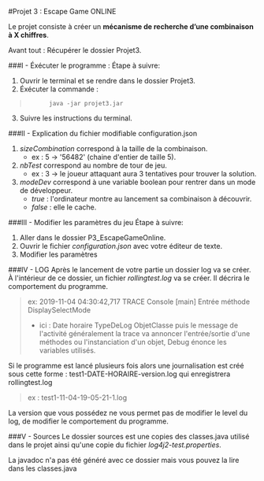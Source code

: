 #Projet 3 : Escape Game ONLINE

Le projet consiste à créer un **mécanisme de recherche d’une combinaison à X chiffres**.

Avant tout :  Récupérer le dossier Projet3.

###I - Éxécuter le programme :
Étape à suivre:
1.  Ouvrir le terminal et se rendre dans le dossier Projet3.
2.  Éxécuter la commande :
>			java -jar projet3.jar
3.  Suivre les instructions du terminal.

###II - Explication du fichier modifiable configuration.json
1.  *sizeCombination* correspond à la taille de la combinaison.
    * ex : 5 -> '56482' (chaine d'entier de taille 5).
2.  *nbTest* correspond au nombre de tour de jeu.
    * ex : 3 -> le joueur attaquant aura 3 tentatives pour trouver la solution.
3.  *modeDev* correspond à une variable boolean pour rentrer dans un mode de développeur.
    *   *true* : l'ordinateur montre au lancement sa combinaison à découvrir.
    *	*false* : elle le cache.

###III - Modifier les paramètres du jeu
Étape à suivre:
1.  Aller dans le dossier P3_EscapeGameOnline.
2.  Ouvrir le fichier *configuration.json* avec votre éditeur de texte.
3.  Modifier les paramètres 
					
###IV - LOG
Après le lancement de votre partie un dossier log va se créer. À l'intérieur de ce dossier, un fichier *rollingtest.log* va se créer. Il décrira le comportement du programme.
> ex: 2019-11-04 04:30:42,717 TRACE Console [main] Entrée méthode DisplaySelectMode 
>* ici : Date horaire TypeDeLog ObjetClasse puis le message de l'activité
généralement la trace va annoncer l'entrée/sortie d'une méthodes ou l'instanciation d'un objet, Debug énonce les variables utilisés.

Si le programme est lancé plusieurs fois alors une journalisation est créé sous cette forme :
test1-DATE-HORAIRE-version.log  qui enregistrera rollingtest.log 
>ex :  test1-11-04-19-05-21-1.log

La version que vous possédez ne vous permet pas de modifier le level du log, de modifier le comportement du programme.

###V - Sources
Le dossier sources est une copies des classes.java utilisé dans le projet ainsi qu'une copie du fichier *log4j2-test.properties*.

La javadoc n'a pas été généré avec ce dossier mais vous pouvez la lire dans les classes.java